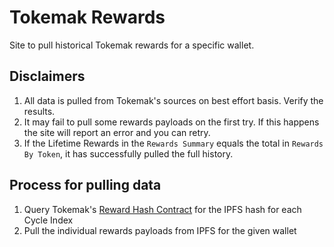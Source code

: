 # Tokemak Rewards

Site to pull historical Tokemak rewards for a specific wallet.

## Disclaimers
1. All data is pulled from Tokemak's sources on best effort basis. Verify the results.
2. It may fail to pull some rewards payloads on the first try. If this happens the site will report an error and you can retry.
3. If the Lifetime Rewards in the `Rewards Summary` equals the total in `Rewards By Token`, it has successfully pulled the full history.

## Process for pulling data

1. Query Tokemak's [Reward Hash Contract](https://etherscan.io/address/0x5ec3EC6A8aC774c7d53665ebc5DDf89145d02fB6) for the IPFS hash for each Cycle Index
2. Pull the individual rewards payloads from IPFS for the given wallet
